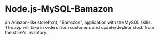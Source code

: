 # Node.js-MySQL-Bamazon
an Amazon-like storefront, "Bamazon", application with the MySQL skills. The app will take in orders from customers and update/deplete stock from the store's inventory.
